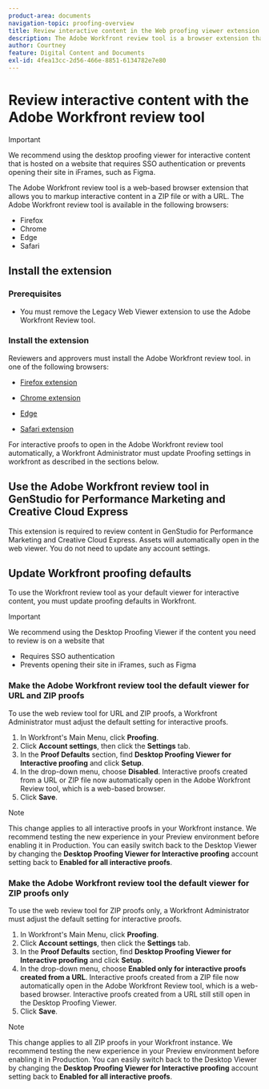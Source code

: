 ```yaml
---
product-area: documents
navigation-topic: proofing-overview
title: Review interactive content in the Web proofing viewer extension
description: The Adobe Workfront review tool is a browser extension that allows you to proof interactive content in a ZIP file or with a URL.
author: Courtney
feature: Digital Content and Documents
exl-id: 4fea13cc-2d56-466e-8851-6134782e7e80
---
```

# Review interactive content with the Adobe Workfront review tool


>[!IMPORTANT]
>
> We recommend using the desktop proofing viewer for interactive content that is hosted on a website that requires SSO authentication or prevents opening their site in iFrames, such as Figma.

The Adobe Workfront review tool is a web-based browser extension that allows you to markup interactive content in a ZIP file or with a URL. The Adobe Workfront review tool is available in the following browsers:

* Firefox
* Chrome
* Edge
* Safari

## Install the extension

### Prerequisites

* You must remove the Legacy Web Viewer extension to use the Adobe Workfront Review tool.

### Install the extension

Reviewers and approvers must install the Adobe Workfront review tool. in one of the following browsers:

* [Firefox extension](https://addons.mozilla.org/en-US/firefox/addon/adobe-workfront-review-tool/)

* [Chrome extension](https://chromewebstore.google.com/detail/adobe-workfront-review-to/lhdepbgeilldghlfnankdnponhljpgml) 

* [Edge](https://microsoftedge.microsoft.com/addons/detail/adobe-workfront-review-to/llhapmaiiddmcamgeapaipjpagnoijen) 

* [Safari extension](https://apps.apple.com/us/app/adobe-workfront-review-tool/id6741517062?mt=12)



For interactive proofs to open in the Adobe Workfront review tool automatically, a Workfront Administrator must update Proofing settings in workfront as described in the sections below.

## Use the Adobe Workfront review tool in GenStudio for Performance Marketing and Creative Cloud Express

This extension is required to review content in GenStudio for Performance Marketing and Creative Cloud Express. Assets will automatically open in the web viewer. You do not need to update any account settings.


## Update Workfront proofing defaults

To use the Workfront review tool as your default viewer for interactive content, you must update proofing defaults in Workfront. 

>[!IMPORTANT]
>
>We recommend using the Desktop Proofing Viewer if the content you need to review is on a website that
>
>* Requires SSO authentication
>* Prevents opening their site in iFrames, such as Figma

### Make the Adobe Workfront review tool the default viewer for URL and ZIP proofs

To use the web review tool for URL and ZIP proofs, a Workfront Administrator must adjust the default setting for interactive proofs. 

1. In Workfront's Main Menu, click **Proofing**.
1. Click **Account settings**, then click the **Settings** tab.
1. In the **Proof Defaults** section, find **Desktop Proofing Viewer for Interactive proofing** and click **Setup**.
1. In the drop-down menu, choose **Disabled**. Interactive proofs created from a URL or ZIP file now automatically open in the Adobe Workfront Review tool, which is a web-based browser.
1. Click **Save**.

>[!NOTE]
>
>This change applies to all interactive proofs in your Workfront instance. We recommend testing the new experience in your Preview environment before enabling it in Production. You can easily switch back to the Desktop Viewer by changing the **Desktop Proofing Viewer for Interactive proofing** account setting back to **Enabled for all interactive proofs**.

### Make the Adobe Workfront review tool the default viewer for ZIP proofs only

To use the web review tool for ZIP proofs only, a Workfront Administrator must adjust the default setting for interactive proofs. 

1. In Workfront's Main Menu, click **Proofing**.
1. Click **Account settings**, then click the **Settings** tab.
1. In the **Proof Defaults** section, find **Desktop Proofing Viewer for Interactive proofing** and click **Setup**.
1. In the drop-down menu, choose **Enabled only for interactive proofs created from a URL**. Interactive proofs created from a ZIP file now automatically open in the Adobe Workfront Review tool, which is a web-based browser. Interactive proofs created from a URL still still open in the Desktop Proofing Viewer.
1. Click **Save**.

>[!NOTE]
>
>This change applies to all ZIP proofs in your Workfront instance. We recommend testing the new experience in your Preview environment before enabling it in Production. You can easily switch back to the Desktop Viewer by changing the **Desktop Proofing Viewer for Interactive proofing** account setting back to **Enabled for all interactive proofs**.

